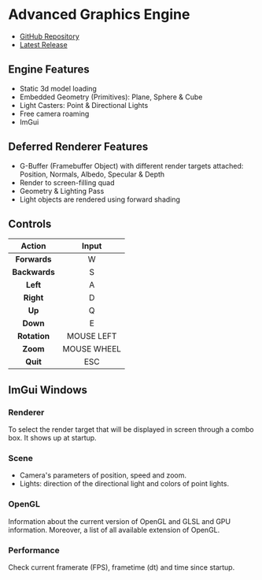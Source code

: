 # Advanced Graphics Engine
- [GitHub Repository](https://github.com/yeraytm/Advanced-Graphics-Engine)
- [Latest Release](https://github.com/yeraytm/Advanced-Graphics-Engine/releases)

## Engine Features
- Static 3d model loading
- Embedded Geometry (Primitives): Plane, Sphere & Cube
- Light Casters: Point & Directional Lights
- Free camera roaming
- ImGui

## Deferred Renderer Features
- G-Buffer (Framebuffer Object) with different render targets attached: Position, Normals, Albedo, Specular & Depth
- Render to screen-filling quad
- Geometry & Lighting Pass
- Light objects are rendered using forward shading

## Controls

| Action | Input |
| :---: | :---: |
| **Forwards** | W |
| **Backwards** | S |
| **Left** | A |
| **Right** | D |
| **Up** | Q |
| **Down** | E |
| **Rotation** | MOUSE LEFT |
| **Zoom** | MOUSE WHEEL |
| **Quit** | ESC |

## ImGui Windows
### Renderer
To select the render target that will be displayed in screen through a combo box. It shows up at startup.

### Scene
- Camera's parameters of position, speed and zoom.
- Lights: direction of the directional light and colors of point lights.

### OpenGL
Information about the current version of OpenGL and GLSL and GPU information. Moreover, a list of all available extension of OpenGL.

### Performance
Check current framerate (FPS), frametime (dt) and time since startup.
